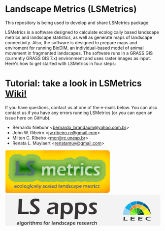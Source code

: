 # Landscape Metrics (LSMetrics)

This repository is being used to develop and share LSMetrics package.

LSMetrics is a software designed to calculate ecologically based landscape metrics and landscape statistics, as well as generate maps of landscape connectivity.
Also, the software is designed to prepare maps and enviroment for running BioDIM, an individual-based model of animal movement in fragmented landscapes.
The software runs in a GRASS GIS (currently GRASS GIS 7.x) environment and uses raster images as input. Here's how to get started with LSMetrics in four steps:

# Tutorial: take a look in LSMetrics [Wiki!](https://github.com/LEEClab/LS_METRICS/wiki)

If you have questions, contact us at one of the e-mails below. You can also contact us if you have any errors running LSMetrics (or you can open an issue here on GitHub).

- Bernardo Niebuhr <<bernardo_brandaum@yahoo.com.br>>
- John W. Ribeiro <<jw.ribeiro.rc@gmail.com>>
- Milton C. Ribeiro <<mcr@rc.unesp.br>>
- Renata L. Muylaert <<renatamuy@gmail.com>>



<img src="images/LSMetrics_logo_low_res.png"/>

<img src="images/LSapps_bg.png"/>
